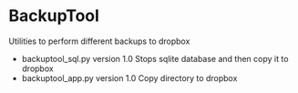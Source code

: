 # BackupTool
Utilities to perform different backups to dropbox
- backuptool_sql.py
    version 1.0
    Stops sqlite database and then copy it to dropbox
- backuptool_app.py
    version 1.0
    Copy directory to dropbox
